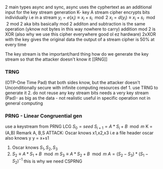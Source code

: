 2 main types async and sync, async uses the cyphertext as an additional input for the key stream generation
K- key 
A stream cipher encrypts bits individually i.e in a stream
$y_i=e(x_i)\equiv x_i+s_i\mod 2$
$x_i=d(y_I)\equiv x_i + s_i \mod 2$
mod 2 aka bits basically
mod 2 additon and subtraction is the same operation (yknow not bytes in this way nowhere to carry)
addition mod 2 is XOR (also why we use this cipher everywhere good ol ez hardware)
2xXOR with the key gives the original data
the output of a stream cipher is 50% at every time


The key stream is the important/hard thing
how do we generate the key stream so that the attacker doesn't know it
[[RNG]]
### TRNG
(OTP-One Time Pad) that both sides know, but the attacker doesn't
Unconditionally secure with infinite computing resources
def 1. use TRNG to generate it 2. do not reuse any key stream bits
needs a very key stream (Pad)- as big as the data - not realistic
useful in specific operation not in general computing
### PRNG - Linear Congruential gen
use a keystream from PRNG
LCG $S_0 = seed$
	$S_{i+1}=A*S_i+B\mod m$
	K =(A,B)
	Remark A, B,S
ATTACK:
Oscar knows x1,x2,x3 i.e a file header
 oscar also knows y
 y = x+s1
1) Oscar knows $S_1, S_2, S_3$
2) $S_2 \equiv A *S_1+B \mod m$
	$S_3 \equiv A *S_2+B \mod m$
	$A=(S_2-S_3)*(S_1-S_2)^{-1}$
this is why we need CSPRNG